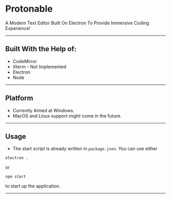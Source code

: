 # Protonable
A Modern Text Editor Built On Electron To Provide Immersive Coding Experience!
___
## Built With the Help of:
* CodeMirror
* Xterm - Not Implemented
* Electron
* Node
___
## Platform
* Currently Aimed at Windows.
* MacOS and Linux support _might_ come in the future.
___
## Usage
* The start script is already written in `package.json`. You can use either 
```
electron .
```
or 
```
npm start
```
to start up the application.
___
